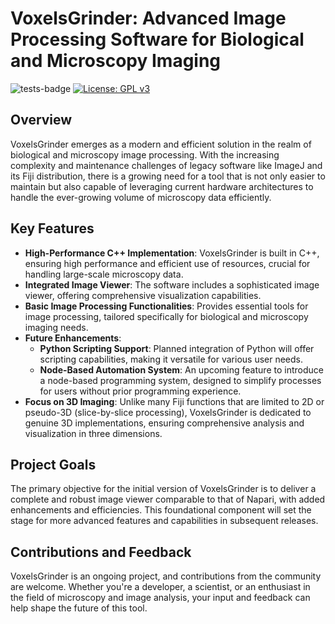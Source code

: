 # VoxelsGrinder: Advanced Image Processing Software for Biological and Microscopy Imaging

![tests-badge](https://github.com/c-h-benedetti/voxels-grinder/actions/workflows/cpp-build.yml/badge.svg)
[![License: GPL v3](https://img.shields.io/badge/License-GPLv3-blue.svg)](https://www.gnu.org/licenses/gpl-3.0)

## Overview

VoxelsGrinder emerges as a modern and efficient solution in the realm of biological and microscopy image processing. With the increasing complexity and maintenance challenges of legacy software like ImageJ and its Fiji distribution, there is a growing need for a tool that is not only easier to maintain but also capable of leveraging current hardware architectures to handle the ever-growing volume of microscopy data efficiently.

## Key Features

- **High-Performance C++ Implementation**: VoxelsGrinder is built in C++, ensuring high performance and efficient use of resources, crucial for handling large-scale microscopy data.
- **Integrated Image Viewer**: The software includes a sophisticated image viewer, offering comprehensive visualization capabilities.
- **Basic Image Processing Functionalities**: Provides essential tools for image processing, tailored specifically for biological and microscopy imaging needs.
- **Future Enhancements**:
  - **Python Scripting Support**: Planned integration of Python will offer scripting capabilities, making it versatile for various user needs.
  - **Node-Based Automation System**: An upcoming feature to introduce a node-based programming system, designed to simplify processes for users without prior programming experience.
- **Focus on 3D Imaging**: Unlike many Fiji functions that are limited to 2D or pseudo-3D (slice-by-slice processing), VoxelsGrinder is dedicated to genuine 3D implementations, ensuring comprehensive analysis and visualization in three dimensions.

## Project Goals

The primary objective for the initial version of VoxelsGrinder is to deliver a complete and robust image viewer comparable to that of Napari, with added enhancements and efficiencies. This foundational component will set the stage for more advanced features and capabilities in subsequent releases.

## Contributions and Feedback

VoxelsGrinder is an ongoing project, and contributions from the community are welcome. Whether you're a developer, a scientist, or an enthusiast in the field of microscopy and image analysis, your input and feedback can help shape the future of this tool.
